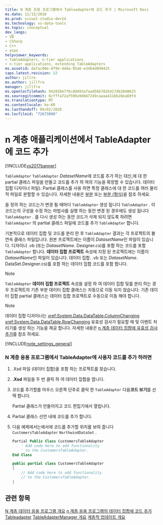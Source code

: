 ```yaml
---
title: N 계층 응용 프로그램에서 Tableadapter에 코드 추가 | Microsoft Docs
ms.date: 11/15/2016
ms.prod: visual-studio-dev14
ms.technology: vs-data-tools
ms.topic: conceptual
dev_langs:
- VB
- CSharp
- C++
- aspx
helpviewer_keywords:
- TableAdapters, n-tier applications
- n-tier applications, extending TableAdapters
ms.assetid: dafac00e-df9d-4d4a-95a6-e34b4d099425
caps.latest.revision: 22
author: jillre
ms.author: jillfra
manager: jillfra
ms.openlocfilehash: 942850e776cdd493afaad56b782b417db2040625
ms.sourcegitcommit: 6cfffa72af599a9d667249caaaa411bb28ea69fd
ms.translationtype: MT
ms.contentlocale: ko-KR
ms.lasthandoff: 09/02/2020
ms.locfileid: "72673098"
---
```

# <a name="add-code-to-tableadapters-in-n-tier-applications"></a>n 계층 애플리케이션에서 TableAdapter에 코드 추가
[!INCLUDE[vs2017banner](../includes/vs2017banner.md)]

`TableAdapter` `TableAdapter` *DatasetName*에 코드를 추가 하는 대신,에 대 한 partial 클래스 파일을 만들고 코드를 추가 하 여의 기능을 확장할 수 있습니다. 데이터 집합 디자이너 파일). Partial 클래스를 사용 하면 특정 클래스에 대 한 코드를 여러 물리적 파일로 분할할 수 있습니다. 자세한 내용은 [부분](https://msdn.microsoft.com/library/7adaef80-f435-46e1-970a-269fff63b448) 또는 [부분 (형식)](https://msdn.microsoft.com/library/27320743-a22e-4c7b-b0b3-53afe3607334)을 참조 하세요.

 을 정의 하는 코드는가 변경 될 때마다 `TableAdapter` 생성 됩니다 `TableAdapter` . 이 코드는의 구성을 수정 하는 마법사를 실행 하는 동안 변경 된 경우에도 생성 됩니다 `TableAdapter` . 를 다시 생성 하는 동안 코드가 삭제 되지 않도록 하려면 `TableAdapter` 의 partial 클래스 파일에 코드를 추가 `TableAdapter` 합니다.

 기본적으로 데이터 집합 및 코드를 분리 한 후 `TableAdapter` 결과는 각 프로젝트의 불연속 클래스 파일입니다. 원본 프로젝트에는 이름이 *DatasetName*인 파일이 있습니다. 디자이너 .vb (또는 *DatasetName*. Designer.cs)를 포함 하는 코드를 포함 `TableAdapter` 합니다. **데이터 집합 프로젝트** 속성에 지정 된 프로젝트에는 이름이 *DatasetName*인 파일이 있습니다. 데이터 집합. .vb 또는 *DatasetName*. DataSet.Designer.cs)를 포함 하는 데이터 집합 코드를 포함 합니다.

> [!NOTE]
> `TableAdapter` **데이터 집합 프로젝트** 속성을 설정 하 여 데이터 집합 및를 분리 하는 경우 프로젝트의 기존 부분 데이터 집합 클래스는 자동으로 이동 되지 않습니다. 기존 데이터 집합 partial 클래스는 데이터 집합 프로젝트로 수동으로 이동 해야 합니다.

> [!NOTE]
> 데이터 집합 디자이너는 <xref:System.Data.DataTable.ColumnChanging> <xref:System.Data.DataTable.RowChanging> 유효성 검사가 필요할 때 및 이벤트 처리기를 생성 하는 기능을 제공 합니다. 자세한 내용은 [n 계층 데이터 집합에 유효성 검사 추가](../data-tools/add-validation-to-an-n-tier-dataset.md)를 참조 하세요.

 [!INCLUDE[note_settings_general](../includes/note-settings-general-md.md)]

### <a name="to-add-user-code-to-a-tableadapter-in-an-n-tier-application"></a>N 계층 응용 프로그램에서 TableAdapter에 사용자 코드를 추가 하려면

1. .Xsd 파일 (데이터 집합)을 포함 하는 프로젝트를 찾습니다.

2. **.Xsd** 파일을 두 번 클릭 하 여 데이터 집합을 엽니다.

3. 코드를 추가할를 마우스 오른쪽 단추로 클릭 한 `TableAdapter` 다음**코드 보기**를 선택 합니다.

     Partial 클래스가 만들어지고 코드 편집기에서 열립니다.

4. Partial 클래스 선언 내에 코드를 추가 합니다.

5. 다음 예제에서는에서에 코드를 추가할 위치를 보여 줍니다 `CustomersTableAdapter` `NorthwindDataSet` .

    ```vb
    Partial Public Class CustomersTableAdapter
        ' Add code here to add functionality
        ' to the CustomersTableAdapter.
    End Class
    ```

    ```csharp
    public partial class CustomersTableAdapter
    {
        // Add code here to add functionality
        // to the CustomersTableAdapter.
    }
    ```

## <a name="see-also"></a>관련 항목
 [N 계층 데이터 응용 프로그램 개요](../data-tools/n-tier-data-applications-overview.md) [n 계층 응용 프로그램의 데이터 집합에 코드 추가](../data-tools/add-code-to-datasets-in-n-tier-applications.md) [Tableadapter](https://msdn.microsoft.com/library/09416de9-134c-4dc7-8262-6c8d81e3f364) [TableAdapterManager 개요](https://msdn.microsoft.com/library/33076d42-6b41-491a-ac11-6c6339aea650) [계층적 업데이트 개요](https://msdn.microsoft.com/library/c4f8e8b9-e4a5-4a02-8462-d03d1e8222d6)